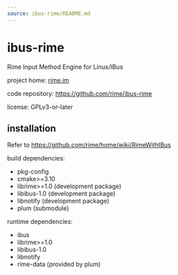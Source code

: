 ```yaml
---
source: ibus-rime/README.md
---
```


# ibus-rime

Rime Input Method Engine for Linux/IBus

project home: [rime.im](https://rime.im)

code repository: https://github.com/rime/ibus-rime

license: GPLv3-or-later

## installation

Refer to https://github.com/rime/home/wiki/RimeWithIBus

build dependencies:

- pkg-config
- cmake>=3.10
- librime>=1.0 (development package)
- libibus-1.0 (development package)
- libnotify (development package)
- plum (submodule)

runtime dependencies:

- ibus
- librime>=1.0
- libibus-1.0
- libnotify
- rime-data (provided by plum)
